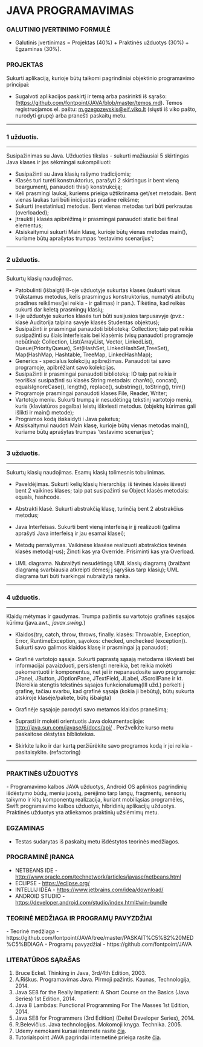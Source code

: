 # JAVA PROGRAMAVIMAS

<h3>GALUTINIO ĮVERTINIMO FORMULĖ</h3>
<ul>
<li>Galutinis įvertinimas = Projektas (40%) + Praktinės užduotys (30%) + Egzaminas (30%).</li>
</ul>

<h3>PROJEKTAS</h3>  

Sukurti aplikaciją, kurioje būtų taikomi pagrindiniai objektinio programavimo principai:
- Sugalvoti aplikacijos paskirtį ir temą arba pasirinkti iš sąrašo: (https://github.com/fontpoint/JAVA/blob/master/temos.md). Temos registruojamos el. paštu: m.gzegozevskis@eif.viko.lt (siųsti iš viko pašto, nurodyti grupę) arba pranešti paskaitų metu.

___

### 1 užduotis.
___
Susipažinimas su Java. Užduoties tikslas - sukurti mažiausiai 5 skirtingas Java klases ir jas sėkmingai sukompiliuoti: 
- Susipažinti su Java klasių rašymo tradicijomis; 
- Klasės turi turėti konstruktorius, parašyti 2 skirtingus ir bent vieną beargumentį, panaudoti this() konstrukciją;
- Keli prasmingi laukai, kuriems prieiga užtikrinama get/set metodais. Bent vienas laukas turi būti inicijuotas pradine reikšme;
- Sukurti (nestatinius) metodus. Bent vienas metodas turi būti perkrautas (overloaded);
- Įtraukti į klasės apibrėžimą ir prasmingai panaudoti static bei final elementus;
- Atsiskaitymui sukurti Main klasę, kurioje būtų vienas metodas main(), kuriame būtų aprašytas trumpas 'testavimo scenarijus';

___

### 2 užduotis.
___
Sukurtų klasių naudojimas.
- Patobulinti (išbaigti) II-oje užduotyje sukurtas klases (sukurti visus trūkstamus metodus, kelis prasmingus konstruktorius, 
  numatyti atributų pradines reikšmes(jei reikia - ir galimas) ir pan.). Tikėtina, kad reikės sukurti dar keletą prasmingų klasių;
- II-je užduotyje sukurtos klasės turi būti susijusios tarpusavyje 
  (pvz.: klasė Auditorija talpina savyje klasės Studentas objektus);
- Susipažinti ir prasmingai panaudoti biblioteką: Collection;
  taip pat reikia susipažinti su šiais interfeisais bei klasėmis (visų panaudoti programoje nebūtina):
  Collection, List(ArrayList, Vector, LinkedList), Queue(PriorityQueue), Set(HashSet, LinkedHashSet,TreeSet), Map(HashMap, Hashtable, TreeMap, LinkedHashMap);
- Generics - specialus kolekcijų apibrežimas. Panaudoti tai savo programoje, apibrėžiant savo kolekcijas.
- Susipažinti ir prasmingai panaudoti biblioteką: IO
  taip pat reikia ir teoriškai susipažinti su klasės String metodais: charAt(), concat(), equalsIgnoreCase(), length(), replace(), substring(), toString(), trim()  
- Programoje prasmingai panaudoti klases File, Reader, Writer;
- Vartotojo meniu. Sukurti trumpą ir nesudėtingą tekstinį vartotojo meniu, kuris (klaviatūros pagalba) leistų iškviesti metodus. 
  (objektų kūrimas gali išlikti ir main() metode);
- Programos kodą išskaidyti i Java paketus;
- Atsiskaitymui naudoti Main klasę, kurioje būtų vienas metodas main(), kuriame būtų aprašytas trumpas 'testavimo scenarijus';

___

### 3 užduotis.
___
Sukurtų klasių naudojimas. Esamų klasių tolimesnis tobulinimas.
- Paveldėjimas. Sukurti kelių klasių hierarchiją: iš tėvinės klasės išvesti bent 2 vaikines klases;
  taip pat susipažinti su Object klasės metodais: equals, hashcode.
  
- Abstrakti klasė. Sukurti abstrakčią klasę, turinčią bent 2 abstrakčius metodus;

- Java Interfeisas. Sukurti bent vieną interfeisą ir jį realizuoti (galima aprašyti Java interfeisą ir jau esamai klasei);

- Metodų perrašymas. Vaikinėse klasėse realizuoti abstrakčios tėvinės klasės metodą(-us);
  Žinoti kas yra Override. Prisiminti kas yra Overload.

- UML diagrama. Nubraižyti nesudėtingą UML klasių diagramą (braižant diagramą svarbiausia atkreipti dėmesį į sąryšius tarp klasių);
  UML diagrama turi būti tvarkingai nubraižyta ranka.

___

### 4 užduotis.
___
Klaidų mėtymas ir gaudymas. Trumpa pažintis su vartotojo grafinės sąsajos kūrimu (java.awt.*, javax.swing.*)
- Klaidos(try, catch, throw, throws, finally. klasės: Throwable, Exception, Error, RuntimeException, sąvokos: checked, unchecked (exception)). 
  Sukurti savo galimos klaidos klasę ir prasmingai ją panaudoti;

- Grafinė vartotojo sąsaja. Sukurti paprastą sąsają metodams iškviesti bei informacijai pavaizduoti, 
  persistengti nereikia, bet reikia mokėti pakomentuoti ir komponentus, net jei ir nepanaudosite savo programoje:
  JPanel, JButton, JOptionPane, JTextField, JLabel, JScrollPane ir kt.
  (Nereikia stengtis tekstinės sąsajos funkcionalumą(III užd.) perkelti į grafinę, tačiau svarbu, kad grafinė sąsaja (kokia ji bebūtų),
  būtų sukurta atskiroje klasėje/pakete, būtų išbaigta)
- Grafinėje sąsajoje parodyti savo metamos klaidos pranešimą;

- Suprasti ir mokėti orientuotis Java dokumentacijoje: http://java.sun.com/javase/6/docs/api/ . 
  Peržvelkite kurso metu paskaitose dėstytas bibliotekas.

- Skirkite laiko ir dar kartą peržiūrėkite savo programos kodą ir jei reikia - pasitaisykite. (refactoring)
___

<h3>PRAKTINĖS UŽDUOTYS</h3>
- Programavimo kalbos JAVA užduotys, Android OS aplinkos pagrindinių išdėstymo būdų, meniu juostų, perėjimo tarp langų, fragmentų, sensorių taikymo ir kitų komponentų realizacija, kuriant mobiliąsias programėles, Swift programavimo kalbos užduotys, hibridinių aplikacijų užduotys. Praktinės užduotys yra atliekamos praktinių užsiėmimų metu.

<h3>EGZAMINAS</h3>

- Testas sudarytas iš paskaitų metu išdėstytos teorinės medžiagos.   

<h3>PROGRAMINĖ ĮRANGA</h3>

- NETBEANS IDE - <a href="http://www.oracle.com/technetwork/articles/javase/jdk-netbeans-jsp-142931.html">http://www.oracle.com/technetwork/articles/javase/netbeans.html</a> 
- ECLIPSE - <a href="https://eclipse.org/">https://eclipse.org/</a>
- INTELLIJ IDEA - <a href="https://www.jetbrains.com/idea/download/"> https://www.jetbrains.com/idea/download/</a> 
- ANDROID STUDIO - <a href="https://developer.android.com/studio/index.html#win-bundle">https://developer.android.com/studio/index.html#win-bundle</a>

<h3>TEORINĖ MEDŽIAGA IR PROGRAMŲ PAVYZDŽIAI</h3>
- Teorinė medžiaga - https://github.com/fontpoint/JAVA/tree/master/PASKAIT%C5%B2%20MED%C5%BDIAGA
- Programų pavyzdžiai - https://github.com/fontpoint/JAVA

<h3>LITERATŪROS SĄRAŠAS</h3>

1. Bruce Eckel. Thinking in Java, 3rd/4th Edition, 2003. 
2. A.Riškus. Programavimas Java. Pirmoji pažintis. Kaunas, Technologija, 2014. 
3. Java SE8 for the Really Impatient: A Short Course on the Basics (Java Series) 1st Edition, 2014. 
4. Java 8 Lambdas: Functional Programming For The Masses 1st Edition, 2014. 
5. Java SE8 for Programmers (3rd Edition) (Deitel Developer Series), 2014. 
6. R.Belevičius. Java technologijos. Mokomoji knyga. Technika. 2005. 
7. Udemy nemokami kursai internete rasite <a href="https://www.udemy.com/">čia</a>.
8. Tutorialspoint JAVA pagrindai internetinė prieiga rasite <a href="http://www.tutorialspoint.com/java/">čia</a>.
